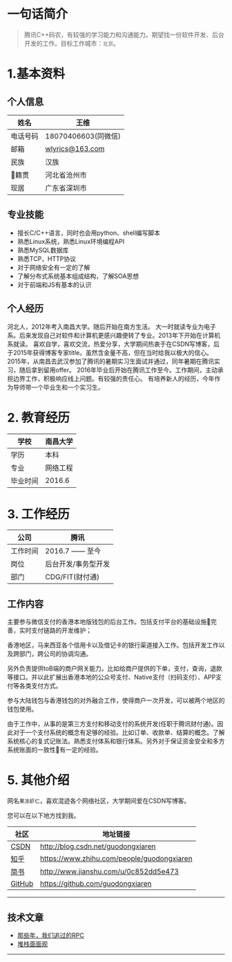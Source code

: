 # 一句话简介

>腾讯C++码农，有较强的学习能力和沟通能力。期望找一份软件开发、后台开发的工作。目标工作城市：`北京`。

1.基本资料
========

## 个人信息

|姓名|王维
|---|---|
|电话号码|18070406603(同微信)
|邮箱|wlyrics@163.com
|民族|汉族
|籍贯|河北省沧州市
|现居|广东省深圳市

## 专业技能

- 擅长C/C++语言，同时也会用python、shell编写脚本
- 熟悉Linux系统，熟悉Linux环境编程API
- 熟悉MySQL数据库
- 熟悉TCP，HTTP协议
- 对于网络安全有一定的了解
- 了解分布式系统基本组成结构，了解SOA思想
- 对于前端和JS有基本的认识

## 个人经历
河北人，2012年考入南昌大学。随后开始在南方生活。
大一时就读专业为电子系。后来发现自己对软件和计算机更感兴趣便转了专业。2013年下开始在计算机系就读。
喜欢自学，喜欢交流，热爱分享，大学期间热衷于在CSDN写博客，后于2015年获得博客专家title。虽然含金量不高，但在当时给我以极大的信心。
2015年，从南昌去武汉参加了腾讯的暑期实习生面试并通过，同年暑期在腾讯实习，随后拿到留用offer。
2016年毕业后开始在腾讯工作至今。工作期间，主动承担边界工作，积极响应线上问题。有较强的责任心。
有培养新人的经历，今年作为导师带一个毕业生和一个实习生。

# 2. 教育经历

|学校|南昌大学|
|----|----
|学历|本科|
|专业|网络工程
|毕业时间|2016.6

# 3. 工作经历

|公司|腾讯|
|---|---
|工作时间|2016.7 —— 至今|
|岗位|后台开发/事务型开发
|部门|CDG/FIT(财付通)

## 工作内容

主要参与微信支付的香港本地版钱包的后台工作。包括支付平台的基础设施完善，实时支付链路的开发维护；

香港地区，马来西亚各个信用卡以及借记卡的银行渠道接入工作。包括开发工作以及跨部门，跨公司的协调沟通。

另外负责提供toB端的商户网关能力。比如给商户提供的下单，支付，查询，退款等接口。并以此扩展出香港本地的公众号支付、Native支付（扫码支付）、APP支付等各类支付方式。

参与大陆钱包与香港钱包的对外融合工作，使得商户一次开发，可以被两个地区的钱包使用。

由于工作中，从事的是第三方支付和移动支付的系统开发(任职于腾讯财付通)。因此对于一个支付系统的概念有足够的经验。比如订单、收款单、结算的概念。了解系统核心的复式记账法。熟悉支付体系和银行体系。另外对于保证资金安全和多方系统账面的一致性有一定的经验。

# 5. 其他介绍

网名`果冻虾仁`，喜欢混迹各个网络社区，大学期间爱在CSDN写博客。

您可以在以下地方找到我。

|社区|地址链接|
|---|---|
|[CSDN][csdn]|http://blog.csdn.net/guodongxiaren
|[知乎][zhihu]|https://www.zhihu.com/people/guodongxiaren
|[简书][jianshu]|http://www.jianshu.com/u/0c852dd5e473
|[GitHub][github]|https://github.com/guodongxiaren

*******************
[csdn]:http://blog.csdn.net/guodongxiaren
[zhihu]:https://www.zhihu.com/people/guodongxiaren
[jianshu]:http://www.jianshu.com/u/0c852dd5e473
[github]:https://github.com/guodongxiaren

## 技术文章
- [那些年，我们追过的RPC](https://zhuanlan.zhihu.com/p/29028054)
- [堆栈面面观](https://blog.csdn.net/guodongxiaren/article/details/48104385)


-----------------

